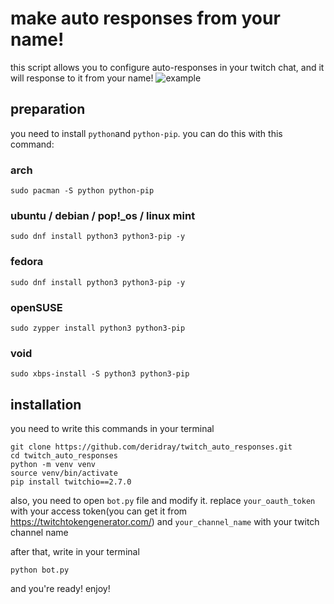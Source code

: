 # make auto responses from your name!
this script allows you to configure auto-responses in your twitch chat, and it will response to it from your name!
![example](https://github.com/user-attachments/assets/d703c0a6-0a93-4287-a173-6297e055a9d4)
## preparation
you need to install `python`and `python-pip`. you can do this with this command:
### arch
```
sudo pacman -S python python-pip
```
### ubuntu / debian / pop!_os / linux mint
```
sudo dnf install python3 python3-pip -y
```
### fedora
```
sudo dnf install python3 python3-pip -y
```
### openSUSE
```
sudo zypper install python3 python3-pip
```
### void
```
sudo xbps-install -S python3 python3-pip
```
## installation
you need to write this commands in your terminal
```
git clone https://github.com/deridray/twitch_auto_responses.git
cd twitch_auto_responses
python -m venv venv
source venv/bin/activate
pip install twitchio==2.7.0
```
also,  you need to open `bot.py` file and modify it. replace `your_oauth_token` with your access token(you can get it from https://twitchtokengenerator.com/) and `your_channel_name` with your twitch channel name

after that, write in your terminal
```
python bot.py
```
and you're ready! enjoy!
